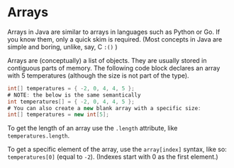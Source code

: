 # Arrays

Arrays in Java are similar to arrays in languages such as Python or Go. If you know them, only a quick skim is required. (Most concepts in Java are simple and boring, unlike, say, C `:()` )

Arrays are (conceptually) a list of objects. They are usually stored in contiguous parts of memory.
The following code block declares an array with 5 temperatures (although the size is not part of the type).

```java
int[] temperatures = { -2, 0, 4, 4, 5 };
# NOTE: the below is the same semantically
int temperatures[] = { -2, 0, 4, 4, 5 };
# You can also create a new blank array with a specific size:
int[] temperatures = new int[5];
```

To get the length of an array use the `.length` attribute, like `temperatures.length`.

To get a specific element of the array, use the `array[index]` syntax, like so: `temperatures[0]` (equal to `-2`). (Indexes start with 0 as the first element.)

